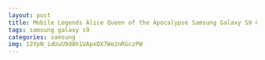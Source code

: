 ```yaml
---
layout: post
title: Mobile Legends Alice Queen of the Apocalypse Samsung Galaxy S9 Case
tags: samsung galaxy s9
categories: samsung
img: 12YpN_idUuU9d8h1UApxDX7We2nRGczPW
---
```

